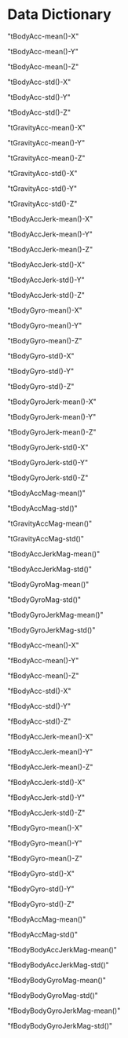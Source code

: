 # Data Dictionary

"tBodyAcc-mean()-X"
           
"tBodyAcc-mean()-Y"
           
"tBodyAcc-mean()-Z"
          
"tBodyAcc-std()-X"
            
"tBodyAcc-std()-Y"
            
"tBodyAcc-std()-Z"
           
"tGravityAcc-mean()-X"
        
"tGravityAcc-mean()-Y"
        
"tGravityAcc-mean()-Z"
       
"tGravityAcc-std()-X"
         
"tGravityAcc-std()-Y"
         
"tGravityAcc-std()-Z"
        
"tBodyAccJerk-mean()-X"
       
"tBodyAccJerk-mean()-Y"
       
"tBodyAccJerk-mean()-Z"
      
"tBodyAccJerk-std()-X"
        
"tBodyAccJerk-std()-Y"        

"tBodyAccJerk-std()-Z"       

"tBodyGyro-mean()-X"          

"tBodyGyro-mean()-Y"          

"tBodyGyro-mean()-Z"         

"tBodyGyro-std()-X"           

"tBodyGyro-std()-Y"           

"tBodyGyro-std()-Z"          

"tBodyGyroJerk-mean()-X"      

"tBodyGyroJerk-mean()-Y"      

"tBodyGyroJerk-mean()-Z"     

"tBodyGyroJerk-std()-X"       

"tBodyGyroJerk-std()-Y"       

"tBodyGyroJerk-std()-Z"      

"tBodyAccMag-mean()"          

"tBodyAccMag-std()"           

"tGravityAccMag-mean()"      

"tGravityAccMag-std()"        

"tBodyAccJerkMag-mean()"      

"tBodyAccJerkMag-std()"      

"tBodyGyroMag-mean()"         

"tBodyGyroMag-std()"          

"tBodyGyroJerkMag-mean()"    

"tBodyGyroJerkMag-std()"      

"fBodyAcc-mean()-X"           

"fBodyAcc-mean()-Y"          

"fBodyAcc-mean()-Z"           

"fBodyAcc-std()-X"            

"fBodyAcc-std()-Y"           

"fBodyAcc-std()-Z"            

"fBodyAccJerk-mean()-X"       

"fBodyAccJerk-mean()-Y"      

"fBodyAccJerk-mean()-Z"       

"fBodyAccJerk-std()-X"        

"fBodyAccJerk-std()-Y"       

"fBodyAccJerk-std()-Z"        

"fBodyGyro-mean()-X"          

"fBodyGyro-mean()-Y"         

"fBodyGyro-mean()-Z"          

"fBodyGyro-std()-X"           

"fBodyGyro-std()-Y"          

"fBodyGyro-std()-Z"           

"fBodyAccMag-mean()"          

"fBodyAccMag-std()"          

"fBodyBodyAccJerkMag-mean()"  

"fBodyBodyAccJerkMag-std()"   

"fBodyBodyGyroMag-mean()"    

"fBodyBodyGyroMag-std()"      

"fBodyBodyGyroJerkMag-mean()" 

"fBodyBodyGyroJerkMag-std()"